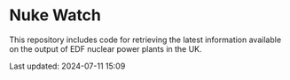 # Nuke Watch

This repository includes code for retrieving the latest information available on the output of EDF nuclear power plants in the UK.

Last updated: 2024-07-11 15:09
